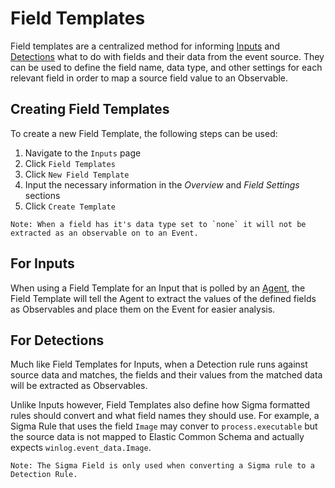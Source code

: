 # Field Templates
Field templates are a centralized method for informing [Inputs](../inputs/index.md) and [Detections](../detections/index.md) what to do with fields and their data from the event source. They can be used to define the field name, data type, and other settings for each relevant field in order to map a source field value to an Observable.

## Creating Field Templates
To create a new Field Template, the following steps can be used:
1. Navigate to the `Inputs` page
2. Click `Field Templates`
3. Click `New Field Template`
4. Input the necessary information in the *Overview* and *Field Settings* sections
5. Click `Create Template`

```
Note: When a field has it's data type set to `none` it will not be extracted as an observable on to an Event.
```

## For Inputs
When using a Field Template for an Input that is polled by an [Agent](../agents/index.md), the Field Template will tell the Agent to extract the values of the defined fields as Observables and place them on the Event for easier analysis.

## For Detections
Much like Field Templates for Inputs, when a Detection rule runs against source data and matches, the fields and their values from the matched data will be extracted as Observables.

Unlike Inputs however, Field Templates also define how Sigma formatted rules should convert and what field names they should use.  For example, a Sigma Rule that uses the field `Image` may conver to `process.executable` but the source data is not mapped to Elastic Common Schema and actually expects `winlog.event_data.Image`. 

```
Note: The Sigma Field is only used when converting a Sigma rule to a Detection Rule. 
```